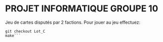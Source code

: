 # PROJET INFORMATIQUE GROUPE 10

Jeu de cartes disputés par 2 factions. 
Pour jouer au jeu effectuez:

```
git checkout Lot_C
make```
